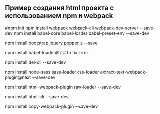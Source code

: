 Пример создания html проекта с использованием npm и webpack
-----------------

#npm init
npm install webpack webpack-cli webpack-dev-server --save-dev
npm install babel-core babel-loader babel-preset-env --save-dev

npm install bootstrap jquery popper.js --save

npm install babel-loader@7 # to fix error

npm install del-cli --save-dev

npm install node-sass sass-loader css-loader extract-text-webpack-plugin@next --save-dev

npm install html-webpack-plugin raw-loader --save-dev

npm install html-cli --save-dev

npm install copy-webpack-plugin --save-dev


